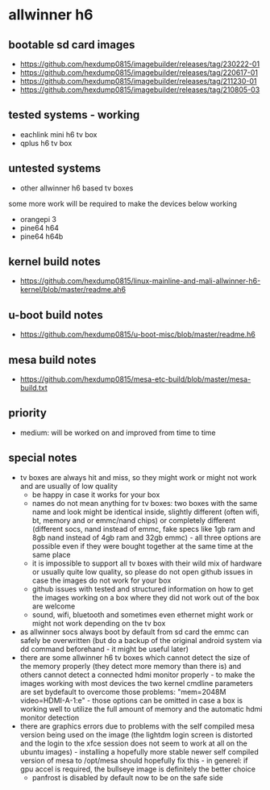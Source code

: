 # allwinner h6

## bootable sd card images

- https://github.com/hexdump0815/imagebuilder/releases/tag/230222-01
- https://github.com/hexdump0815/imagebuilder/releases/tag/220617-01
- https://github.com/hexdump0815/imagebuilder/releases/tag/211230-01
- https://github.com/hexdump0815/imagebuilder/releases/tag/210805-03

## tested systems - working

- eachlink mini h6 tv box
- qplus h6 tv box

## untested systems

- other allwinner h6 based tv boxes

some more work will be required to make the devices below working

- orangepi 3
- pine64 h64
- pine64 h64b

## kernel build notes

- https://github.com/hexdump0815/linux-mainline-and-mali-allwinner-h6-kernel/blob/master/readme.ah6

## u-boot build notes

- https://github.com/hexdump0815/u-boot-misc/blob/master/readme.h6

## mesa build notes

- https://github.com/hexdump0815/mesa-etc-build/blob/master/mesa-build.txt

## priority

- medium: will be worked on and improved from time to time

## special notes

- tv boxes are always hit and miss, so they might work or might not work and are usually of low quality
  - be happy in case it works for your box
  - names do not mean anything for tv boxes: two boxes with the same name and look might be identical inside, slightly different (often wifi, bt, memory and or emmc/nand chips) or completely different (different socs, nand instead of emmc, fake specs like 1gb ram and 8gb nand instead of 4gb ram and 32gb emmc) - all three options are possible even if they were bought together at the same time at the same place
  - it is impossible to support all tv boxes with their wild mix of hardware or usually quite low quality, so please do not open github issues in case the images do not work for your box
  - github issues with tested and structured information on how to get the images working on a box where they did not work out of the box are welcome
  - sound, wifi, bluetooth and sometimes even ethernet might work or might not work depending on the tv box
- as allwinner socs always boot by default from sd card the emmc can safely be overwritten (but do a backup of the original android system via dd command beforehand - it might be useful later)
- there are some allwinner h6 tv boxes which cannot detect the size of the memory properly (they detect more memory than there is) and others cannot detect a connected hdmi monitor properly - to make the images working with most devices the two kernel cmdline parameters are set bydefault to overcome those problems: "mem=2048M video=HDMI-A-1:e" - those options can be omitted in case a box is working well to utilize the full amount of memory and the automatic hdmi monitor detection
- there are graphics errors due to problems with the self compiled mesa version being used on the image (the lightdm login screen is distorted and the login to the xfce session does not seem to work at all on the ubuntu images) - installing a hopefully more stable newer self compiled version of mesa to /opt/mesa should hopefully fix this - in generel: if gpu accel is required, the bullseye image is definitely the better choice
  - panfrost is disabled by default now to be on the safe side
